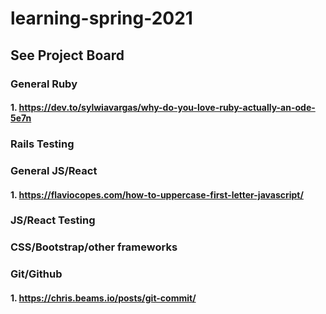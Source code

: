 # learning-spring-2021
## See Project Board

### General Ruby
#### 1. https://dev.to/sylwiavargas/why-do-you-love-ruby-actually-an-ode-5e7n



### Rails Testing



### General JS/React
#### 1. https://flaviocopes.com/how-to-uppercase-first-letter-javascript/



### JS/React Testing 


### CSS/Bootstrap/other frameworks


### Git/Github
#### 1. https://chris.beams.io/posts/git-commit/
